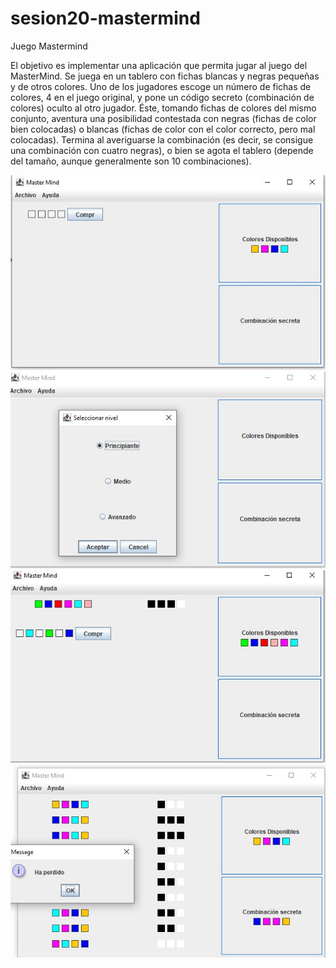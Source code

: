 # sesion20-mastermind
Juego Mastermind

El objetivo es implementar una aplicación que permita jugar al juego del
MasterMind. Se juega en un tablero con fichas blancas y negras pequeñas y de
otros colores. Uno de los jugadores escoge un número de fichas de colores, 4 en
el juego original, y pone un código secreto (combinación de colores) oculto al
otro jugador. Éste, tomando fichas de colores del mismo conjunto, aventura una
posibilidad contestada con negras (fichas de color bien colocadas) o blancas
(fichas de color con el color correcto, pero mal colocadas).
Termina al averiguarse la combinación (es decir, se consigue una combinación
con cuatro negras), o bien se agota el tablero (depende del tamaño, aunque
generalmente son 10 combinaciones). 


![Inicio del juego](https://github.com/sergiogh7/sesion20-mastermind/blob/katia/img/Inicio.JPG)
![Elegir nivel](https://github.com/sergiogh7/sesion20-mastermind/blob/katia/img/Niveles.JPG)
![Durante el juego](https://github.com/sergiogh7/sesion20-mastermind/blob/katia/img/Durante.JPG)
![Final](https://github.com/sergiogh7/sesion20-mastermind/blob/katia/img/Fin.JPG)

